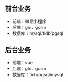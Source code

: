 ## 前台业务
- 前端：微信小程序
- 后端：gin、gorm
- 数据库：mysql/tidb/pgsql
## 后台业务
- 前端：vue
- 后端：gin、gorm
- 数据库：tidb/pgsql/mysql